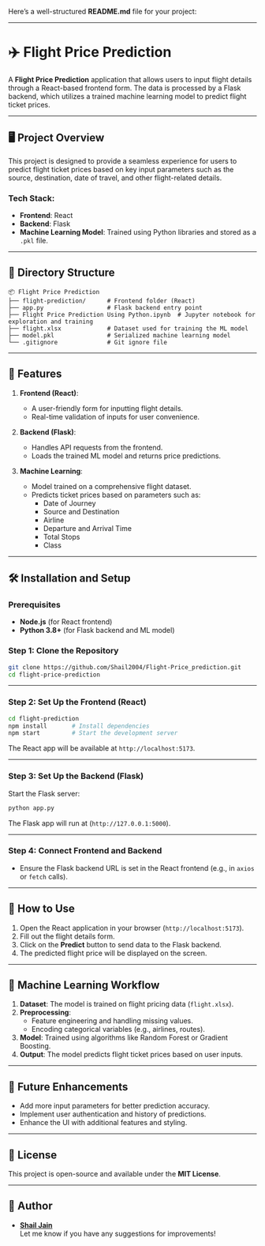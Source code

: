 Here’s a well-structured **README.md** file for your project:

---

# ✈️ Flight Price Prediction

A **Flight Price Prediction** application that allows users to input flight details through a React-based frontend form. The data is processed by a Flask backend, which utilizes a trained machine learning model to predict flight ticket prices.

---

## 🖥️ Project Overview

This project is designed to provide a seamless experience for users to predict flight ticket prices based on key input parameters such as the source, destination, date of travel, and other flight-related details.  

### Tech Stack:
- **Frontend**: React  
- **Backend**: Flask  
- **Machine Learning Model**: Trained using Python libraries and stored as a `.pkl` file.  

---

## 📂 Directory Structure

```
📦 Flight Price Prediction
├── flight-prediction/      # Frontend folder (React)
├── app.py                  # Flask backend entry point
├── Flight Price Prediction Using Python.ipynb  # Jupyter notebook for exploration and training
├── flight.xlsx             # Dataset used for training the ML model
├── model.pkl               # Serialized machine learning model
└── .gitignore              # Git ignore file
```

---

## 🚀 Features
1. **Frontend (React)**:
   - A user-friendly form for inputting flight details.
   - Real-time validation of inputs for user convenience.

2. **Backend (Flask)**:
   - Handles API requests from the frontend.
   - Loads the trained ML model and returns price predictions.

3. **Machine Learning**:
   - Model trained on a comprehensive flight dataset.
   - Predicts ticket prices based on parameters such as:
     - Date of Journey
     - Source and Destination
     - Airline
     - Departure and Arrival Time
     - Total Stops
     - Class

---

## 🛠️ Installation and Setup

### Prerequisites
- **Node.js** (for React frontend)
- **Python 3.8+** (for Flask backend and ML model)

### Step 1: Clone the Repository
```bash
git clone https://github.com/Shail2004/Flight-Price_prediction.git
cd flight-price-prediction
```

---

### Step 2: Set Up the Frontend (React)
```bash
cd flight-prediction
npm install       # Install dependencies
npm start         # Start the development server
```
The React app will be available at `http://localhost:5173`.

---

### Step 3: Set Up the Backend (Flask)
Start the Flask server:
   ```bash
   python app.py
   ```
The Flask app will run at (`http://127.0.0.1:5000`).

---

### Step 4: Connect Frontend and Backend
- Ensure the Flask backend URL is set in the React frontend (e.g., in `axios` or `fetch` calls).

---

## 🔮 How to Use
1. Open the React application in your browser (`http://localhost:5173`).
2. Fill out the flight details form.
3. Click on the **Predict** button to send data to the Flask backend.
4. The predicted flight price will be displayed on the screen.

---

## 🧪 Machine Learning Workflow
1. **Dataset**: The model is trained on flight pricing data (`flight.xlsx`).
2. **Preprocessing**:
   - Feature engineering and handling missing values.
   - Encoding categorical variables (e.g., airlines, routes).
3. **Model**: Trained using algorithms like Random Forest or Gradient Boosting.
4. **Output**: The model predicts flight ticket prices based on user inputs.

---

## 📝 Future Enhancements
- Add more input parameters for better prediction accuracy.
- Implement user authentication and history of predictions.
- Enhance the UI with additional features and styling.

---

## 📜 License
This project is open-source and available under the **MIT License**.

---

## 👤 Author
- **[Shail Jain](https://github.com/Shail2004)**  
Let me know if you have any suggestions for improvements!
